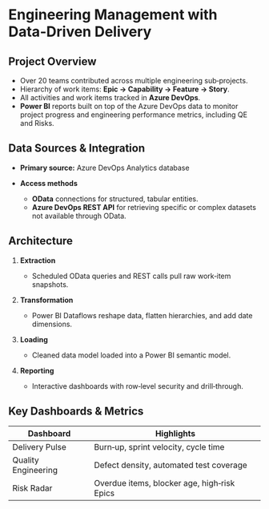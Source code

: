 # Engineering Management with Data‑Driven Delivery

## Project Overview

* Over 20 teams contributed across multiple engineering sub‑projects.
* Hierarchy of work items: **Epic → Capability → Feature → Story**.
* All activities and work items tracked in **Azure DevOps**.
* **Power BI** reports built on top of the Azure DevOps data to monitor project progress and engineering performance metrics, including QE and Risks.

## Data Sources & Integration

* **Primary source:** Azure DevOps Analytics database
* **Access methods**

  * **OData** connections for structured, tabular entities.
  * **Azure DevOps REST API** for retrieving specific or complex datasets not available through OData.

## Architecture

1. **Extraction**

   * Scheduled OData queries and REST calls pull raw work‑item snapshots.
2. **Transformation**

   * Power BI Dataflows reshape data, flatten hierarchies, and add date dimensions.
3. **Loading**

   * Cleaned data model loaded into a Power BI semantic model.
4. **Reporting**

   * Interactive dashboards with row‑level security and drill‑through.

## Key Dashboards & Metrics

| Dashboard           | Highlights                                  |
| ------------------- | ------------------------------------------- |
| Delivery Pulse      | Burn‑up, sprint velocity, cycle time        |
| Quality Engineering | Defect density, automated test coverage     |
| Risk Radar          | Overdue items, blocker age, high‑risk Epics |